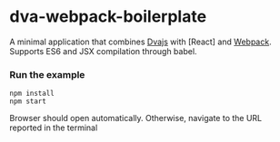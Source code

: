 dva-webpack-boilerplate
=====================

A minimal application that combines [Dvajs](https://mobxjs.github.io/mobx) with [React] and [Webpack](https://facebook.github.io/react).
Supports ES6 and JSX compilation through babel.



### Run the example

```
npm install
npm start
```

Browser should open automatically. Otherwise, navigate to the URL reported in the terminal

